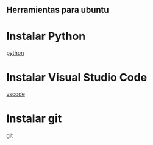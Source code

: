 ## Herramientas para ubuntu
# Instalar Python
[python](https://github.com/introprog-unlu/2021/blob/main/Entrono_trabajo/Instalar%20y%20actualizar%20pyhon.md)

# Instalar Visual Studio Code
[vscode](https://github.com/introprog-unlu/2021/blob/main/Entrono_trabajo/Instalr%20vscode.md)

# Instalar git 
[git](https://github.com/introprog-unlu/2021/blob/main/Entrono_trabajo/Instalr%20Git.md)

